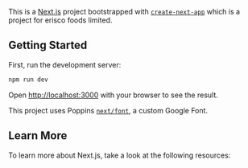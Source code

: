 This is a [Next.js](https://nextjs.org/) project bootstrapped with [`create-next-app`](https://github.com/vercel/next.js/tree/canary/packages/create-next-app) which is a project for erisco foods limited.

## Getting Started

First, run the development server:

```bash
npm run dev

```

Open [http://localhost:3000](http://localhost:3000) with your browser to see the result.

This project uses Poppins [`next/font`](https://nextjs.org/docs/basic-features/font-optimization), a custom Google Font.

## Learn More

To learn more about Next.js, take a look at the following resources:

